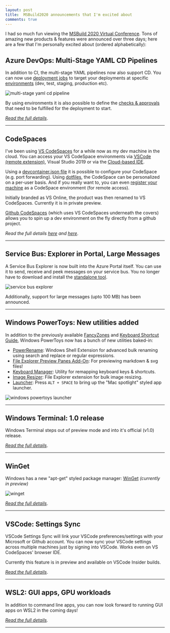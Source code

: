 ```yaml
---
layout: post
title:  MSBuild2020 announcements that I'm excited about
comments: true
---
```


I had so much fun viewing the [MSBuild 2020 Virtual Conference](https://mybuild.microsoft.com/). Tons of amazing new products & features were announced over three days; here are a few that I'm personally excited about (ordered alphabetically):

## Azure DevOps: Multi-Stage YAML CD Pipelines

In addition to CI, the multi-stage YAML pipelines now also support CD. You can now use [deployment jobs](https://docs.microsoft.com/en-us/azure/devops/pipelines/process/deployment-jobs?view=azure-devops) to target your deployments at specific [environments](https://docs.microsoft.com/en-us/azure/devops/pipelines/process/environments?view=azure-devops) (dev, test, staging, production etc).

![multi-stage yaml cd pipeline](../../../images/28-multistage-cd-pipeline.png)

By using environments it is also possible to define the [checks & approvals](https://docs.microsoft.com/en-us/azure/devops/pipelines/process/approvals?view=azure-devops&tabs=check-pass) that need to be fulfilled for the deployment to start.

_[Read the full details](https://devblogs.microsoft.com/devops/azure-devops-roadmap-update-for-2020-q2/)_.

_____

## CodeSpaces

I've been using [VS CodeSpaces](https://docs.microsoft.com/en-us/visualstudio/online/overview/what-is-vsonline) for a while now as my dev machine in the cloud. You can access your VS CodeSpace environments via [VSCode (remote extension)](https://code.visualstudio.com/docs/remote/codespaces), Visual Studio 2019 or via the [Cloud-based IDE](https://online.visualstudio.com/).

Using a [devcontainer.json file](https://docs.microsoft.com/en-us/visualstudio/online/reference/configuring#codespaces-configuration-sample) it is possible to configure your CodeSpace (e.g. port forwarding). Using [dotfiles](https://docs.microsoft.com/en-us/visualstudio/online/reference/personalizing), the CodeSpace can be personalized on a per-user basis. And if you really want to, you can even [register your machine](https://docs.microsoft.com/en-us/visualstudio/online/how-to/self-hosting-vscode) as a CodeSpace environment (for remote access).

Initially branded as VS Online, the product was then renamed to VS CodeSpaces. Currently it is in private preview.

[Github CodeSpaces](https://github.com/features/codespaces/) (which uses VS CodeSpaces underneath the covers) allows you to spin up a dev environment on the fly directly from a github project.

_Read the full details [here](https://devblogs.microsoft.com/visualstudio/introducing-visual-studio-codespaces/) and [here](https://devblogs.microsoft.com/visualstudio/expanding-visual-studio-2019-support-for-visual-studio-codespaces/)_.

_____

## Service Bus: Explorer in Portal, Large Messages

A Service Bus Explorer is now built into the Azure Portal itself. You can use it to send, receive and peek messages on your service bus. You no longer have to download and install the [standalone tool](https://github.com/paolosalvatori/ServiceBusExplorer).

![service bus explorer](../../../images/29-service-bus-explorer.png)

Additionally, support for large messages (upto 100 MB) has been announced.

_____

## Windows PowerToys: New utilities added

In addition to the previously available [FancyZones](https://github.com/microsoft/PowerToys/tree/master/src/modules/fancyzones) and [Keyboard Shortcut Guide](https://github.com/microsoft/PowerToys/tree/master/src/modules/shortcut_guide), Windows PowerToys now has a bunch of new utilities baked-in:

* [PowerRename](https://github.com/microsoft/PowerToys/tree/master/src/modules/powerrename): Windows Shell Extension for advanced bulk renaming using search and replace or regular expressions.
* [File Explorer Preview Panes Add-On](https://github.com/microsoft/PowerToys/tree/master/src/modules/previewpane): For previewing markdown & svg files!
* [Keyboard Manager](https://github.com/microsoft/PowerToys/tree/master/src/modules/keyboardmanager): Utility for remapping keyboard keys & shortcuts.
* [Image Resizer](https://github.com/microsoft/PowerToys/tree/master/src/modules/imageresizer): File Explorer extension for bulk image resizing.
* [Launcher](https://github.com/microsoft/PowerToys/tree/master/src/modules/launcher): Press `ALT + SPACE` to bring up the "Mac spotlight" styled app launcher.

![windows powertoys launcher](../../../images/27-powertoys-launcher.png)

_____

## Windows Terminal: 1.0 release

Windows Terminal steps out of preview mode and into it's official (v1.0) release.

_[Read the full details](https://devblogs.microsoft.com/commandline/windows-terminal-1-0/)_.

_____

## WinGet

Windows has a new "apt-get" styled package manager: [WinGet](https://devblogs.microsoft.com/commandline/windows-package-manager-preview/) _(currently in preview)_

![winget](../../../images/26-winget1.png)

_[Read the full details](https://devblogs.microsoft.com/commandline/windows-package-manager-preview/)_.

_____

## VSCode: Settings Sync

VSCode Settings Sync will link your VSCode preferences/settings with your Microsoft or Github account. You can now sync your VSCode settings across multiple machines just by signing into VSCode. Works even on VS CodeSpaces' browser IDE.

Currently this feature is in preview and available on VSCode Insider builds.

_[Read the full details](https://code.visualstudio.com/docs/editor/settings-sync)_.

_____

## WSL2: GUI apps, GPU workloads

In addition to command line apps, you can now look forward to running GUI apps on WSL2 in the coming days!

_[Read the full details](https://devblogs.microsoft.com/commandline/the-windows-subsystem-for-linux-build-2020-summary/)._

_____
